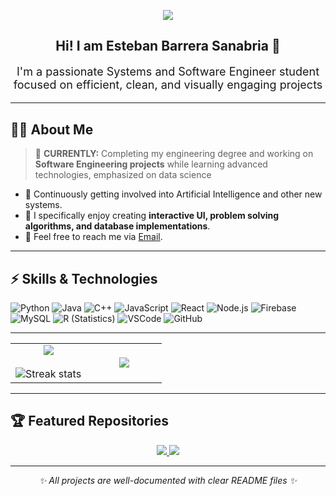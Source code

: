 <!-- Banner -->
<p align="center">
  <img src="https://capsule-render.vercel.app/api?type=waving&color=4f46e5&height=250&section=header&text=Welcome%20to%20My%20GitHub!&fontSize=50&fontColor=ffffff&animation=fadeIn&fontAlignY=38"/>
</p>

<h2 align="center">Hi! I am Esteban Barrera Sanabria 👋</h2>
<p align="center" style="font-size:18px;">
I'm a passionate Systems and Software Engineer student focused on efficient, clean, and visually engaging projects
</p>

---

## 🧑‍💻 About Me  

> 🔭 **CURRENTLY:** Completing my engineering degree and working on **Software Engineering projects** while learning advanced technologies, emphasized on data science  

- 🌱 Continuously getting involved into Artificial Intelligence and other new systems.  
- 🎨 I specifically enjoy creating **interactive UI, problem solving algorithms, and database implementations**.  
- 💬 Feel free to reach me via [Email](mailto:ebsanabria11@gmail.com).  

---

## ⚡ Skills & Technologies  

![Python](https://img.shields.io/badge/Python-3776AB?style=for-the-badge&logo=python&logoColor=white)
![Java](https://img.shields.io/badge/Java-007396?style=for-the-badge&logo=java&logoColor=white)
![C++](https://img.shields.io/badge/C++-00599C?style=for-the-badge&logo=cplusplus&logoColor=white)
![JavaScript](https://img.shields.io/badge/JavaScript-F7DF1E?style=for-the-badge&logo=javascript&logoColor=black)
![React](https://img.shields.io/badge/React-61DAFB?style=for-the-badge&logo=react&logoColor=black)
![Node.js](https://img.shields.io/badge/Node.js-339933?style=for-the-badge&logo=node.js&logoColor=white)
![Firebase](https://img.shields.io/badge/Firebase-FFCA28?style=for-the-badge&logo=firebase&logoColor=black)
![MySQL](https://img.shields.io/badge/MySQL-005C84?style=for-the-badge&logo=mysql&logoColor=white)
![R (Statistics)](https://img.shields.io/badge/R-276DC3?style=for-the-badge&logo=R&logoColor=white)
![VSCode](https://img.shields.io/badge/VSCode-0078D4?style=for-the-badge&logo=visual-studio-code&logoColor=white)
![GitHub](https://img.shields.io/badge/GitHub-181717?style=for-the-badge&logo=github&logoColor=white)

---

<!--- stats & Trophy (start) -->
<p align="center">
  <table align="center">
    <tr border="none">
      <td width="50%" align="center">
        <img align="center" src="https://github-readme-stats.vercel.app/api?username=tebanspam11&theme=dark&show_icons=true&count_private=true" />
        <br></br>
        <img title="🔥 Get streak stats for your profile at git.io/streak-stats" alt="Streak stats" src="https://github-readme-streak-stats.herokuapp.com/?user=tebanspam11&theme=dark&hide_border=false" /> 
      </td>
      <td width="50%" align="center">
        <img align="center" src="https://github-readme-stats.vercel.app/api/top-langs/?username=tebanspam11&theme=dark&hide_border=false&langs_count=10" />
      </td>
    </tr>
  </table>
</p>
<!--- stats & Trophy (end) -->

---

## 🏆 Featured Repositories  

<p align="center">
  <a href="https://github.com/tebanspam11/EstamosMeluk">
    <img src="https://github-readme-stats.vercel.app/api/pin/?username=tebanspam11&repo=Estamos-Meluk&theme=dark" />
  </a>
  <a href="https://github.com/tebanspam11/CompetitiveProgramming">
    <img src="https://github-readme-stats.vercel.app/api/pin/?username=tebanspam11&repo=Competitive-Programming&theme=dark" />
  </a>
</p>

---

<p align="center">
  <i>✨ All projects are well-documented with clear README files ✨</i>
</p>

